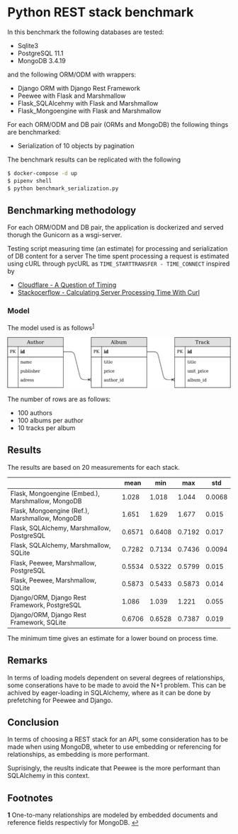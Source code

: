 # Python REST stack benchmark
In this benchmark the following databases are tested:
- Sqlite3
- PostgreSQL 11.1
- MongoDB 3.4.19

and the following ORM/ODM with wrappers:
- Django ORM with Django Rest Framework
- Peewee with Flask and Marshmallow
- Flask_SQLAlcehmy with Flask and Marshmallow
- Flask_Mongoengine with Flask and Marshmallow

For each ORM/ODM and DB pair (ORMs and MongoDB) the following things are benchmarked:
- Serialization of 10 objects by pagination

The benchmark results can be replicated with the following

```bash
$ docker-compose -d up
$ pipenv shell
$ python benchmark_serialization.py
```

## Benchmarking methodology
For each ORM/ODM and DB pair, the application is dockerized and served thorugh the Gunicorn as a wsgi-server.

Testing script measuring time (an estimate) for processing and serialization of DB content for a server
The time spent processing a request is estimated using cURL through pycURL as `TIME_STARTTRANSFER - TIME_CONNECT` inspired by
- [Cloudflare - A Question of Timing](http://blog.cloudflare.com/a-question-of-timing/)
- [Stackocerflow - Calculating Server Processing Time With Curl](http://stackoverflow.com/questions/17638026/calculating-server-processing-time-with-curl)


### Model
The model used is as follows<sup id="a1">[1](#f1)</sup>

![UML diagram of model](model.png)

The number of rows are as follows:
- 100 authors
- 100 albums per author
- 10 tracks per album

## Results

The results are based on 20 measurements for each stack.

|                                                   | mean   | min    | max    | std    |
|---------------------------------------------------|--------|--------|--------|--------|
| Flask, Mongoengine (Embed.), Marshmallow, MongoDB | 1.028  | 1.018  | 1.044  | 0.0068 |
| Flask, Mongoengine (Ref.), Marshmallow, MongoDB   | 1.651  | 1.629  | 1.677  | 0.015  |
| Flask, SQLAlchemy, Marshmallow, PostgreSQL        | 0.6571 | 0.6408 | 0.7192 | 0.017  |
| Flask, SQLAlchemy, Marshmallow, SQLite            | 0.7282 | 0.7134 | 0.7436 | 0.0094 |
| Flask, Peewee, Marshmallow, PostgreSQL            | 0.5534 | 0.5322 | 0.5799 | 0.015  |
| Flask, Peewee, Marshmallow, SQLite                | 0.5873 | 0.5433 | 0.5873 | 0.014  |
| Django/ORM, Django Rest Framework, PostgreSQL     | 1.086  | 1.039  | 1.221  | 0.055  |
| Django/ORM, Django Rest Framework, SQLite         | 0.6706 | 0.6528 | 0.7387 | 0.019  |

The minimum time gives an estimate for a lower bound on process time.

## Remarks
In terms of loading models dependent on several degrees of relationships, some conserations have to be made to avoid the N+1 problem.
This can be achived by eager-loading in SQLAlchemy, where as it can be done by prefetching for Peewee and Django.

## Conclusion
In terms of choosing a REST stack for an API, some consideration has to be made when using MongoDB, wheter to use embedding or referencing for relationships, as embedding is more performant.

Suprisingly, the reuslts indicate that Peewee is the more performant than SQLAlchemy in this context.

## Footnotes
<b id="f1">1</b> One-to-many relationships are modeled by embedded documents and reference fields respectivly for MongoDB.
 [↩](#a1)